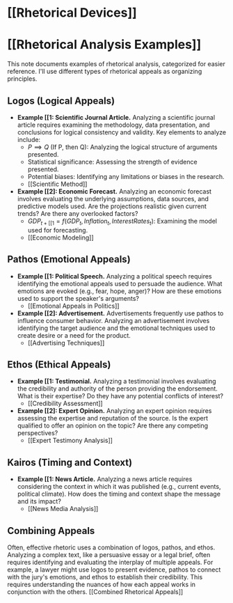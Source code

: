# [[Rhetorical Devices]]
# [[Rhetorical Analysis Examples]]

This note documents examples of rhetorical analysis, categorized for easier reference.  I'll use different types of rhetorical appeals as organizing principles.

## Logos (Logical Appeals)

* **Example [[1: Scientific Journal Article.**  Analyzing a scientific journal article requires examining the methodology, data presentation, and conclusions for logical consistency and validity. Key elements to analyze include:
    * $P \implies Q$ (If P, then Q):  Analyzing the logical structure of arguments presented.
    * Statistical significance: Assessing the strength of evidence presented.
    * Potential biases: Identifying any limitations or biases in the research.
    * [[Scientific Method]]
* **Example [[2]: Economic Forecast.** Analyzing an economic forecast involves evaluating the underlying assumptions, data sources, and predictive models used.  Are the projections realistic given current trends?  Are there any overlooked factors?
    * $GDP_{t+[[1} = f(GDP_t, Inflation_t, InterestRates_t)$:  Examining the model used for forecasting.
    * [[Economic Modeling]]

## Pathos (Emotional Appeals)

* **Example [[1: Political Speech.** Analyzing a political speech requires identifying the emotional appeals used to persuade the audience.  What emotions are evoked (e.g., fear, hope, anger)? How are these emotions used to support the speaker's arguments?
    * [[Emotional Appeals in Politics]]
* **Example [[2]: Advertisement.**  Advertisements frequently use pathos to influence consumer behavior. Analyzing an advertisement involves identifying the target audience and the emotional techniques used to create desire or a need for the product.
    * [[Advertising Techniques]]

## Ethos (Ethical Appeals)

* **Example [[1: Testimonial.**  Analyzing a testimonial involves evaluating the credibility and authority of the person providing the endorsement.  What is their expertise? Do they have any potential conflicts of interest?
    * [[Credibility Assessment]]
* **Example [[2]: Expert Opinion.** Analyzing an expert opinion requires assessing the expertise and reputation of the source.  Is the expert qualified to offer an opinion on the topic?  Are there any competing perspectives?
    * [[Expert Testimony Analysis]]

## Kairos (Timing and Context)

* **Example [[1:  News Article.** Analyzing a news article requires considering the context in which it was published (e.g., current events, political climate).  How does the timing and context shape the message and its impact?
    * [[News Media Analysis]]

## Combining Appeals

Often, effective rhetoric uses a combination of logos, pathos, and ethos. Analyzing a complex text, like a persuasive essay or a legal brief, often requires identifying and evaluating the interplay of multiple appeals.  For example, a lawyer might use logos to present evidence, pathos to connect with the jury's emotions, and ethos to establish their credibility.  This requires understanding the nuances of how each appeal works in conjunction with the others.  [[Combined Rhetorical Appeals]]

